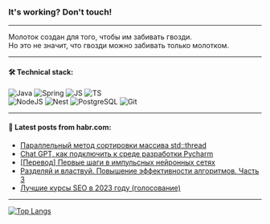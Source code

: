 ### It's working? Don't touch!

---
Молоток создан для того, чтобы им забивать гвозди. <br>
Но это не значит, что гвозди можно забивать только молотком.

---

#### 🛠️ Technical stack:

![Java](https://img.shields.io/badge/Java-informational?logo=Oracle&style=flat&logoColor=white&color=FF4500)
![Spring](https://img.shields.io/badge/SpringBoot-informational?logo=SpringBoot&style=flat&logoColor=white&color=6495ED)
![JS](https://img.shields.io/badge/JS-informational?logo=javaScript&style=flat&logoColor=black&color=F7Df1E)
![TS](https://img.shields.io/badge/TypeScript-informational?logo=typeScript&style=flat&logoColor=black&color=0667A8)  <br>
![NodeJS](https://img.shields.io/badge/NodeJS-informational?logo=node.js&style=flat&logoColor=white&color=43853D)
![Nest](https://img.shields.io/badge/NestJS-informational?logo=NestJS&style=flat&logoColor=white&color=red)
![PostgreSQL](https://img.shields.io/badge/PostgreSQL-informational?logo=PostgreSQL&style=flat&logoColor=white&color=DAA520)
![Git](https://img.shields.io/badge/Git-informational?logo=git&style=flat&logoColor=white&color=778899)

___

#### 💬 Latest posts from habr.com:

<!-- BLOG-POST-LIST:START -->
- [Параллельный метод сортировки массива std::thread](https://habr.com/ru/articles/746780/?utm_source=habrahabr&utm_medium=rss&utm_campaign=746780)
- [Chat GPT, как подключить к среде разработки Pycharm](https://habr.com/ru/articles/746764/?utm_source=habrahabr&utm_medium=rss&utm_campaign=746764)
- [[Перевод] Первые шаги в импульсных нейронных сетях](https://habr.com/ru/articles/746762/?utm_source=habrahabr&utm_medium=rss&utm_campaign=746762)
- [Разделяй и властвуй. Повышение эффективности алгоритмов. Часть 3](https://habr.com/ru/articles/745360/?utm_source=habrahabr&utm_medium=rss&utm_campaign=745360)
- [Лучшие курсы SEO в 2023 году &lpar;голосование&rpar;](https://habr.com/ru/articles/746710/?utm_source=habrahabr&utm_medium=rss&utm_campaign=746710)
<!-- BLOG-POST-LIST:END -->

---
[![Top Langs](https://github-readme-stats-git-master-advtsetting-gmailcom.vercel.app/api/top-langs/?username=zloylis&langs_count=10&hide_title=false&title_color=e6edf3&size_weight=0.5&count_weight=0.5&layout=compact&hide_border=true&theme=dracula)](https://github.com/zloylis)

<!-- ![GitHub stats](https://github-readme-stats-git-master-advtsetting-gmailcom.vercel.app/api?username=zloylis&show_icons=true&hide_border=true&theme=dracula&hide_title=true&include_all_commits=true&count_private=true&hide=contribs&hide_rank=true) -->
